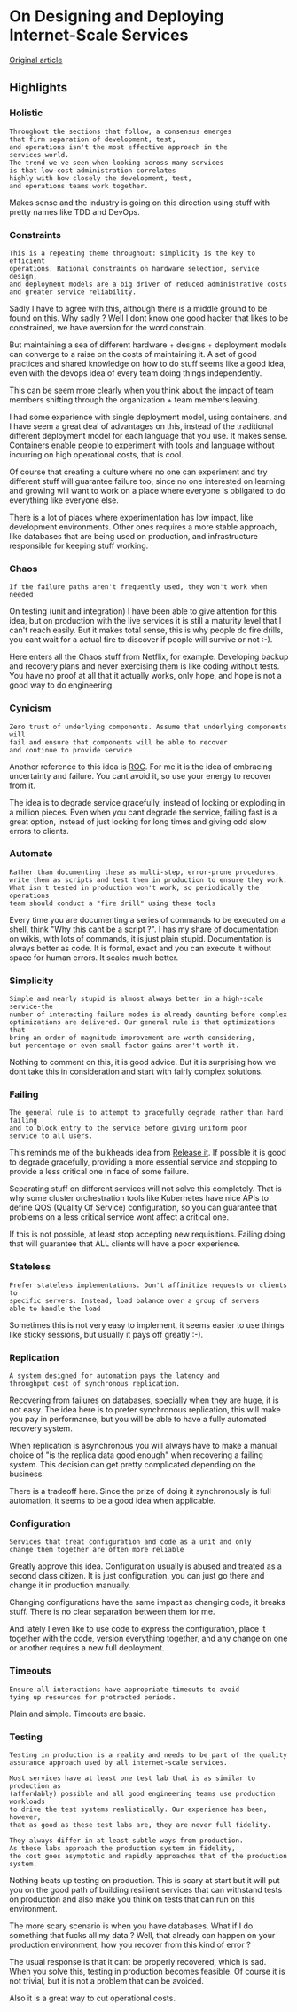 # On Designing and Deploying Internet-Scale Services

[Original article](https://www.usenix.org/legacy/event/lisa07/tech/full_papers/hamilton/hamilton_html/)


## Highlights


### Holistic

```
Throughout the sections that follow, a consensus emerges
that firm separation of development, test,
and operations isn't the most effective approach in the
services world.
The trend we've seen when looking across many services
is that low-cost administration correlates
highly with how closely the development, test,
and operations teams work together.
```

Makes sense and the industry is going on this direction using stuff
with pretty names like TDD and DevOps.


### Constraints

```
This is a repeating theme throughout: simplicity is the key to efficient
operations. Rational constraints on hardware selection, service design,
and deployment models are a big driver of reduced administrative costs
and greater service reliability.
```

Sadly I have to agree with this, although there is a middle ground to be found
on this. Why sadly ? Well I  dont know one good hacker that likes to be
constrained, we have aversion for the word constrain.

But maintaining a sea of different hardware + designs + deployment models
can converge to a raise on the costs of maintaining it. A set of good
practices and shared knowledge on how to do stuff seems like a good idea,
even with the devops idea of every team doing things independently.

This can be seem more clearly when you think about the impact of
team members shifting through the organization + team members leaving.

I had some experience with single deployment model, using containers, and
I have seem a great deal of advantages on this, instead of the traditional
different deployment model for each language that you use. It makes sense.
Containers enable people to experiment with tools and language without
incurring on high operational costs, that is cool.

Of course that creating a culture where no one can experiment and try
different stuff will guarantee failure too, since no one interested on
learning and growing will want to work on a place where everyone is
obligated to do everything like everyone else.

There is a lot of places where experimentation has low impact, like
development environments. Other ones requires a more stable approach, like
databases that are being used on production, and infrastructure responsible
for keeping stuff working.


### Chaos

```
If the failure paths aren't frequently used, they won't work when needed
```

On testing (unit and integration) I have been able to give attention for
this idea, but on production with the live services it is still a maturity
level that I can't reach easily. But it makes total sense, this is why people
do fire drills, you cant wait for a actual fire to discover if people will
survive or not :-).

Here enters all the Chaos stuff from Netflix, for example. Developing backup
and recovery plans and never exercising them is like coding without tests.
You have no proof at all that it actually works, only hope, and hope is
not a good way to do engineering.


### Cynicism

```
Zero trust of underlying components. Assume that underlying components will
fail and ensure that components will be able to recover
and continue to provide service
```

Another reference to this idea is [ROC](http://roc.cs.berkeley.edu/).
For me it is the idea of embracing uncertainty and failure. You cant avoid it,
so use your energy to recover from it.

The idea is to degrade service gracefully, instead of locking or exploding in
a million pieces. Even when you cant degrade the service, failing fast
is a great option, instead of just locking for long times and giving odd
slow errors to clients.


### Automate

```
Rather than documenting these as multi-step, error-prone procedures,
write them as scripts and test them in production to ensure they work.
What isn't tested in production won't work, so periodically the operations
team should conduct a "fire drill" using these tools
```

Every time you are documenting a series of commands to be executed on a shell,
think "Why this cant be a script ?". I has my share of documentation on wikis,
with lots of commands, it is just plain stupid. Documentation is always better
as code. It is formal, exact and you can execute it without space
for human errors. It scales much better.


### Simplicity

```
Simple and nearly stupid is almost always better in a high-scale service-the
number of interacting failure modes is already daunting before complex
optimizations are delivered. Our general rule is that optimizations that
bring an order of magnitude improvement are worth considering,
but percentage or even small factor gains aren't worth it.
```

Nothing to comment on this, it is good advice. But it is surprising how
we dont take this in consideration and start with fairly complex solutions.


### Failing

```
The general rule is to attempt to gracefully degrade rather than hard failing
and to block entry to the service before giving uniform poor
service to all users.
```

This reminds me of the bulkheads idea from
[Release it](https://pragprog.com/book/mnee/release-it). If possible it
is good to degrade gracefully, providing a more essential service and
stopping to provide a less critical one in face of some failure.

Separating stuff on different services will not solve this completely.
That is why some cluster orchestration tools like Kubernetes have nice
APIs to define QOS (Quality Of Service) configuration, so you can guarantee
that problems on a less critical service wont affect a critical one.

If this is not possible, at least stop accepting new requisitions.
Failing doing that will guarantee that ALL clients will have a poor experience.


### Stateless

```
Prefer stateless implementations. Don't affinitize requests or clients to
specific servers. Instead, load balance over a group of servers
able to handle the load
```

Sometimes this is not very easy to implement, it seems easier to use things
like sticky sessions, but usually it pays off greatly :-).


### Replication

```
A system designed for automation pays the latency and
throughput cost of synchronous replication.
```

Recovering from failures on databases, specially when they are huge,
it is not easy. The idea here is to prefer synchronous replication,
this will make you pay in performance, but you will be able to have
a fully automated recovery system.

When replication is asynchronous you will always have to make a manual
choice of "is the replica data good enough" when recovering a failing system.
This decision can get pretty complicated depending on the business.

There is a tradeoff here. Since the prize of doing it synchronously is
full automation, it seems to be a good idea when applicable.


### Configuration

```
Services that treat configuration and code as a unit and only
change them together are often more reliable
```

Greatly approve this idea. Configuration usually is abused and treated
as a second class citizen. It is just configuration,
you can just go there and change it in production manually.

Changing configurations have the same impact as changing code, it breaks stuff.
There is no clear separation between them for me.

And lately I even like to use code
to express the configuration, place it together with the code,
version everything together, and any change on one or another
requires a new full deployment.


### Timeouts

```
Ensure all interactions have appropriate timeouts to avoid
tying up resources for protracted periods.
```

Plain and simple. Timeouts are basic.


### Testing

```
Testing in production is a reality and needs to be part of the quality
assurance approach used by all internet-scale services.

Most services have at least one test lab that is as similar to production as
(affordably) possible and all good engineering teams use production workloads
to drive the test systems realistically. Our experience has been, however,
that as good as these test labs are, they are never full fidelity.

They always differ in at least subtle ways from production.
As these labs approach the production system in fidelity,
the cost goes asymptotic and rapidly approaches that of the production system.
```

Nothing beats up testing on production. This is scary at start but it will put
you on the good path of building resilient services that can withstand tests
on production and also make you think on tests that can run on this environment.

The more scary scenario is when you have databases. What if I do something that
fucks all my data ? Well, that already can happen on your production
environment, how you recover from this kind of error ?

The usual response is that it cant be properly recovered, which is sad.
When you solve this, testing in production becomes feasible. Of course it is
not trivial, but it is not a problem that can be avoided.

Also it is a great way to cut operational costs.
